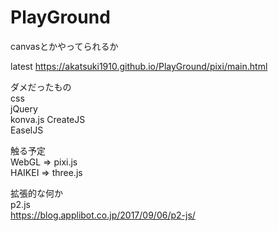 # PlayGround

canvasとかやってられるか

latest
https://akatsuki1910.github.io/PlayGround/pixi/main.html

ダメだったもの  
css  
jQuery  
konva.js 
CreateJS  
EaselJS

触る予定    
WebGL   => pixi.js  
HAIKEI  => three.js  

拡張的な何か  
p2.js  
https://blog.applibot.co.jp/2017/09/06/p2-js/
